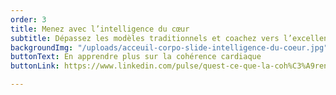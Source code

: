 ```yaml
---
order: 3
title: Menez avec l’intelligence du cœur
subtitle: Dépassez les modèles traditionnels et coachez vers l’excellence
backgroundImg: "/uploads/acceuil-corpo-slide-intelligence-du-coeur.jpg"
buttonText: En apprendre plus sur la cohérence cardiaque
buttonLink: https://www.linkedin.com/pulse/quest-ce-que-la-coh%C3%A9rence-cardiaque-nancy-bilodeau-mba/

---
```

